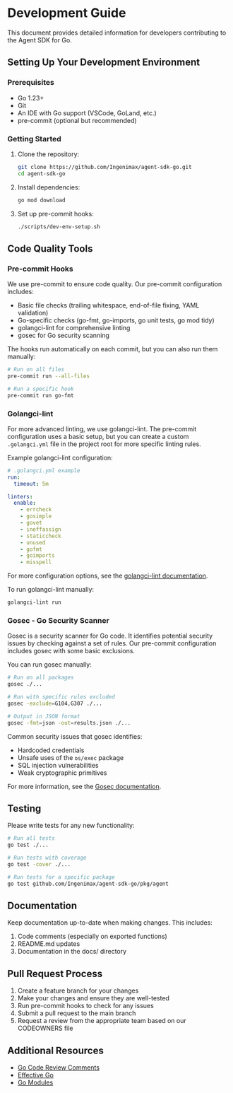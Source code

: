 # Development Guide

This document provides detailed information for developers contributing to the Agent SDK for Go.

## Setting Up Your Development Environment

### Prerequisites

- Go 1.23+
- Git
- An IDE with Go support (VSCode, GoLand, etc.)
- pre-commit (optional but recommended)

### Getting Started

1. Clone the repository:
   ```bash
   git clone https://github.com/Ingenimax/agent-sdk-go.git
   cd agent-sdk-go
   ```

2. Install dependencies:
   ```bash
   go mod download
   ```

3. Set up pre-commit hooks:
   ```bash
   ./scripts/dev-env-setup.sh
   ```

## Code Quality Tools

### Pre-commit Hooks

We use pre-commit to ensure code quality. Our pre-commit configuration includes:

- Basic file checks (trailing whitespace, end-of-file fixing, YAML validation)
- Go-specific checks (go-fmt, go-imports, go unit tests, go mod tidy)
- golangci-lint for comprehensive linting
- gosec for Go security scanning

The hooks run automatically on each commit, but you can also run them manually:
```bash
# Run on all files
pre-commit run --all-files

# Run a specific hook
pre-commit run go-fmt
```

### Golangci-lint

For more advanced linting, we use golangci-lint. The pre-commit configuration uses a basic setup, but you can create a custom `.golangci.yml` file in the project root for more specific linting rules.

Example golangci-lint configuration:
```yaml
# .golangci.yml example
run:
  timeout: 5m

linters:
  enable:
    - errcheck
    - gosimple
    - govet
    - ineffassign
    - staticcheck
    - unused
    - gofmt
    - goimports
    - misspell
```

For more configuration options, see the [golangci-lint documentation](https://golangci-lint.run/usage/configuration/).

To run golangci-lint manually:
```bash
golangci-lint run
```

### Gosec - Go Security Scanner

Gosec is a security scanner for Go code. It identifies potential security issues by checking against a set of rules. Our pre-commit configuration includes gosec with some basic exclusions.

You can run gosec manually:
```bash
# Run on all packages
gosec ./...

# Run with specific rules excluded
gosec -exclude=G104,G307 ./...

# Output in JSON format
gosec -fmt=json -out=results.json ./...
```

Common security issues that gosec identifies:
- Hardcoded credentials
- Unsafe uses of the `os/exec` package
- SQL injection vulnerabilities
- Weak cryptographic primitives

For more information, see the [Gosec documentation](https://github.com/securego/gosec).

## Testing

Please write tests for any new functionality:

```bash
# Run all tests
go test ./...

# Run tests with coverage
go test -cover ./...

# Run tests for a specific package
go test github.com/Ingenimax/agent-sdk-go/pkg/agent
```

## Documentation

Keep documentation up-to-date when making changes. This includes:

1. Code comments (especially on exported functions)
2. README.md updates
3. Documentation in the docs/ directory

## Pull Request Process

1. Create a feature branch for your changes
2. Make your changes and ensure they are well-tested
3. Run pre-commit hooks to check for any issues
4. Submit a pull request to the main branch
5. Request a review from the appropriate team based on our CODEOWNERS file

## Additional Resources

- [Go Code Review Comments](https://github.com/golang/go/wiki/CodeReviewComments)
- [Effective Go](https://golang.org/doc/effective_go)
- [Go Modules](https://blog.golang.org/using-go-modules)

